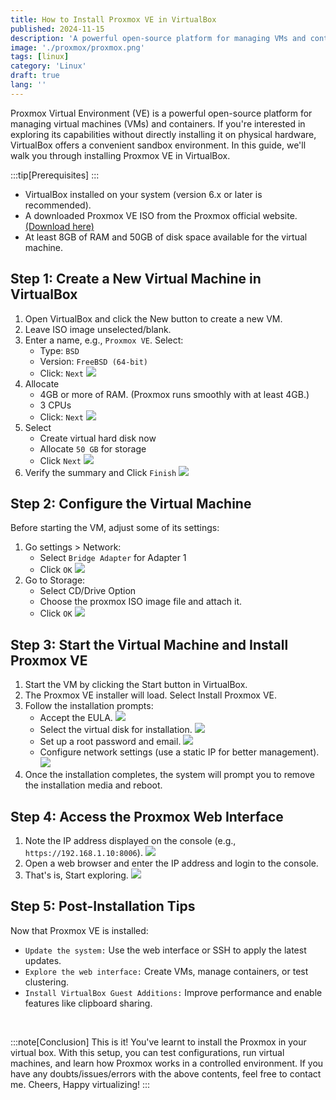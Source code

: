```yaml
---
title: How to Install Proxmox VE in VirtualBox
published: 2024-11-15
description: 'A powerful open-source platform for managing VMs and containers.'
image: './proxmox/proxmox.png'
tags: [linux]
category: 'Linux'
draft: true
lang: ''
---
```


Proxmox Virtual Environment (VE) is a powerful open-source platform for managing virtual machines (VMs) and containers. If you're interested in exploring its capabilities without directly installing it on physical hardware, VirtualBox offers a convenient sandbox environment. In this guide, we'll walk you through installing Proxmox VE in VirtualBox.

:::tip[Prerequisites]
:::
- VirtualBox installed on your system (version 6.x or later is recommended).
- A downloaded Proxmox VE ISO from the Proxmox official website. [(Download here)](https://www.proxmox.com/en/downloads/proxmox-virtual-environment/iso)
- At least 8GB of RAM and 50GB of disk space available for the virtual machine.

## Step 1: Create a New Virtual Machine in VirtualBox

1. Open VirtualBox and click the New button to create a new VM.
2. Leave ISO image unselected/blank.
3. Enter a name, e.g., `Proxmox VE`.
    Select:
    - Type: `BSD`
    - Version: `FreeBSD (64-bit)`
    - Click: `Next`
![](./proxmox/1.png)
4. Allocate     
    - 4GB or more of RAM. (Proxmox runs smoothly with at least 4GB.)
    - 3 CPUs
    - Click: `Next`
![](./proxmox/2.png)
5. Select
    - Create virtual hard disk now
    - Allocate `50 GB` for storage
    - Click `Next`
![](./proxmox/3.png)
6. Verify the summary and Click `Finish`
![](./proxmox/4.png)
## Step 2: Configure the Virtual Machine
Before starting the VM, adjust some of its settings:
1. Go settings > Network:
    - Select `Bridge Adapter` for Adapter 1
    - Click `OK`
![](./proxmox/5.png)
2. Go to Storage:
    - Select CD/Drive Option
    - Choose the proxmox ISO image file and attach it.
    - Click `OK`
![](./proxmox/6.png)
## Step 3: Start the Virtual Machine and Install Proxmox VE
1. Start the VM by clicking the Start button in VirtualBox.
2. The Proxmox VE installer will load. Select Install Proxmox VE.
3. Follow the installation prompts:
    - Accept the EULA.
        ![](./proxmox/7.png)
    - Select the virtual disk for installation.
        ![](./proxmox/8.png)
    - Set up a root password and email.
        ![](./proxmox/9.png)
    - Configure network settings (use a static IP for better management).
        ![](./proxmox/10.png)
4. Once the installation completes, the system will prompt you to remove the installation media and reboot.

## Step 4: Access the Proxmox Web Interface
1. Note the IP address displayed on the console (e.g., `https://192.168.1.10:8006`).
![](./proxmox/11.png)
2. Open a web browser and enter the IP address and login to the console.
3. That's is, Start exploring.
![](./proxmox/12.png)

## Step 5: Post-Installation Tips
Now that Proxmox VE is installed:
- `Update the system:` Use the web interface or SSH to apply the latest updates.
- `Explore the web interface:` Create VMs, manage containers, or test clustering.
- `Install VirtualBox Guest Additions:` Improve performance and enable features like clipboard sharing.

<br>

:::note[Conclusion]
This is it! You've learnt to install the Proxmox in your virtual box. With this setup, you can test configurations, run virtual machines, and learn how Proxmox works in a controlled environment. If you have any doubts/issues/errors with the above contents, feel free to contact me. Cheers, Happy virtualizing!
:::
